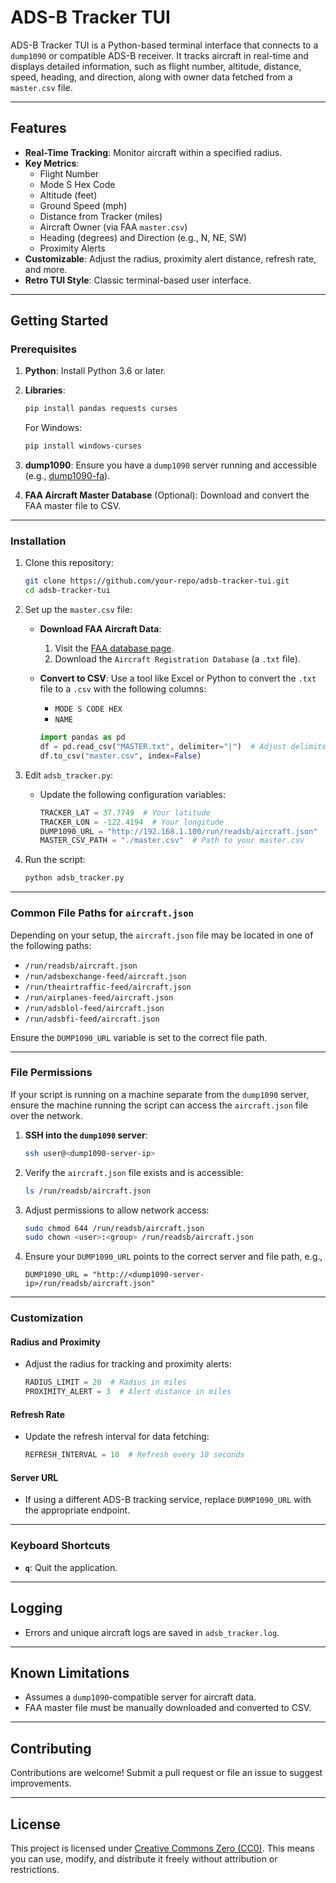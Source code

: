 # **ADS-B Tracker TUI**
ADS-B Tracker TUI is a Python-based terminal interface that connects to a `dump1090` or compatible ADS-B receiver. It tracks aircraft in real-time and displays detailed information, such as flight number, altitude, distance, speed, heading, and direction, along with owner data fetched from a `master.csv` file.

---

## **Features**
- **Real-Time Tracking**: Monitor aircraft within a specified radius.
- **Key Metrics**:
  - Flight Number
  - Mode S Hex Code
  - Altitude (feet)
  - Ground Speed (mph)
  - Distance from Tracker (miles)
  - Aircraft Owner (via FAA `master.csv`)
  - Heading (degrees) and Direction (e.g., N, NE, SW)
  - Proximity Alerts
- **Customizable**: Adjust the radius, proximity alert distance, refresh rate, and more.
- **Retro TUI Style**: Classic terminal-based user interface.

---

## **Getting Started**

### **Prerequisites**
1. **Python**: Install Python 3.6 or later.
2. **Libraries**:
   ```bash
   pip install pandas requests curses
   ```
   For Windows:
   ```bash
   pip install windows-curses
   ```

3. **dump1090**: Ensure you have a `dump1090` server running and accessible (e.g., [dump1090-fa](https://github.com/flightaware/dump1090)).

4. **FAA Aircraft Master Database** (Optional): Download and convert the FAA master file to CSV.

---

### **Installation**
1. Clone this repository:
   ```bash
   git clone https://github.com/your-repo/adsb-tracker-tui.git
   cd adsb-tracker-tui
   ```

2. Set up the `master.csv` file:
   - **Download FAA Aircraft Data**:
     1. Visit the [FAA database page](https://registry.faa.gov/aircraftinquiry/).
     2. Download the `Aircraft Registration Database` (a `.txt` file).

   - **Convert to CSV**:
     Use a tool like Excel or Python to convert the `.txt` file to a `.csv` with the following columns:
     - `MODE S CODE HEX`
     - `NAME`
     ```python
     import pandas as pd
     df = pd.read_csv("MASTER.txt", delimiter="|")  # Adjust delimiter as necessary
     df.to_csv("master.csv", index=False)
     ```

3. Edit `adsb_tracker.py`:
   - Update the following configuration variables:
     ```python
     TRACKER_LAT = 37.7749  # Your latitude
     TRACKER_LON = -122.4194  # Your longitude
     DUMP1090_URL = "http://192.168.1.100/run/readsb/aircraft.json"  # Your dump1090 server
     MASTER_CSV_PATH = "./master.csv"  # Path to your master.csv
     ```

4. Run the script:
   ```bash
   python adsb_tracker.py
   ```

---

### **Common File Paths for `aircraft.json`**
Depending on your setup, the `aircraft.json` file may be located in one of the following paths:
- `/run/readsb/aircraft.json`
- `/run/adsbexchange-feed/aircraft.json`
- `/run/theairtraffic-feed/aircraft.json`
- `/run/airplanes-feed/aircraft.json`
- `/run/adsblol-feed/aircraft.json`
- `/run/adsbfi-feed/aircraft.json`

Ensure the `DUMP1090_URL` variable is set to the correct file path.

---

### **File Permissions**
If your script is running on a machine separate from the `dump1090` server, ensure the machine running the script can access the `aircraft.json` file over the network.

1. **SSH into the `dump1090` server**:
   ```bash
   ssh user@<dump1090-server-ip>
   ```

2. Verify the `aircraft.json` file exists and is accessible:
   ```bash
   ls /run/readsb/aircraft.json
   ```

3. Adjust permissions to allow network access:
   ```bash
   sudo chmod 644 /run/readsb/aircraft.json
   sudo chown <user>:<group> /run/readsb/aircraft.json
   ```

4. Ensure your `DUMP1090_URL` points to the correct server and file path, e.g.,
   ```
   DUMP1090_URL = "http://<dump1090-server-ip>/run/readsb/aircraft.json"
   ```

---

### **Customization**

#### **Radius and Proximity**
- Adjust the radius for tracking and proximity alerts:
  ```python
  RADIUS_LIMIT = 20  # Radius in miles
  PROXIMITY_ALERT = 3  # Alert distance in miles
  ```

#### **Refresh Rate**
- Update the refresh interval for data fetching:
  ```python
  REFRESH_INTERVAL = 10  # Refresh every 10 seconds
  ```

#### **Server URL**
- If using a different ADS-B tracking service, replace `DUMP1090_URL` with the appropriate endpoint.

---

### **Keyboard Shortcuts**
- **`q`**: Quit the application.

---

## **Logging**
- Errors and unique aircraft logs are saved in `adsb_tracker.log`.

---

## **Known Limitations**
- Assumes a `dump1090`-compatible server for aircraft data.
- FAA master file must be manually downloaded and converted to CSV.

---

## **Contributing**
Contributions are welcome! Submit a pull request or file an issue to suggest improvements.

---

## **License**
This project is licensed under [Creative Commons Zero (CC0)](https://creativecommons.org/publicdomain/zero/1.0/). This means you can use, modify, and distribute it freely without attribution or restrictions.

